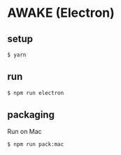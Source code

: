 AWAKE (Electron)
================


## setup

```bash
$ yarn
```


## run

```bash
$ npm run electron
```


## packaging

Run on Mac
```bash
$ npm run pack:mac
```
